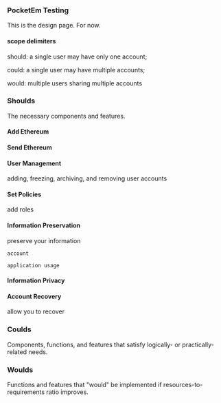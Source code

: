 ### PocketEm Testing
This is the design page. For now.

#### scope delimiters
should: a single user may have only one account; 

could: a single user may have multiple accounts;

would: multiple users sharing multiple accounts

### Shoulds
The necessary components and features.

#### Add Ethereum


#### Send Ethereum


#### User Management
adding, freezing, archiving, and removing user accounts


#### Set Policies


add roles


#### Information Preservation
preserve your information

    account
    
    application usage
    
    
#### Information Privacy


#### Account Recovery

allow you to recover 




### Coulds
Components, functions, and features that satisfy logically- or practically-related needs.




### Woulds
Functions and features that "would" be implemented if resources-to-requirements ratio improves.
